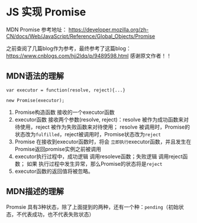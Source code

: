 JS 实现 Promise
===============
MDN Promise 参考地址： 
https://developer.mozilla.org/zh-CN/docs/Web/JavaScript/Reference/Global_Objects/Promise


之前查阅了几篇blog作为参考，最终参考了这篇blog：https://www.cnblogs.com/hjj2ldq/p/9489598.html   感谢原文作者！！

MDN语法的理解
--------------------
```
var executor = function(resolve, reject){...}

new Promise(executor);
```
1. Promise构造函数 接收的一个executor函数
2. executor函数 接收两个参数(resolve, reject)：resolve 被作为成功函数来对待使用，reject 被作为失败函数来对待使用；
   resolve 被调用时，Promise的状态改为`fulfilled`，reject被调用时，Promise状态改为`reject`
3. Promise 在接收到executor函数时，将会 ```立即执行```executor函数，并且发生在Promise返回promise实例之前被调用
4. executor执行过程中，成功逻辑 调用resoleve函数；失败逻辑 调用reject函数；
   如果 执行过程中发生异常，那么Promise的状态将是`reject`
5. executor函数的返回值将被忽略。

MDN描述的理解
---------------
Promsie 具有3种状态，除了上面提到的两种，还有一个种：`pending`（初始状态，不代表成功，也不代表失败状态）

